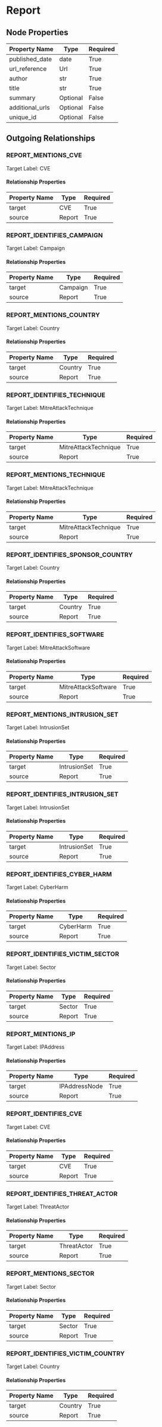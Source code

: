 
# Report

## Node Properties

| Property Name | Type | Required |
| ------------- | ---- | -------- |
| published_date | date | True |
| url_reference | Url | True |
| author | str | True |
| title | str | True |
| summary | Optional | False |
| additional_urls | Optional | False |
| unique_id | Optional | False |



## Outgoing Relationships

### REPORT_MENTIONS_CVE

Target Label: CVE

#### Relationship Properties

| Property Name | Type | Required |
| ------------- | ---- | -------- |
| target | CVE | True |
| source | Report | True |


### REPORT_IDENTIFIES_CAMPAIGN

Target Label: Campaign

#### Relationship Properties

| Property Name | Type | Required |
| ------------- | ---- | -------- |
| target | Campaign | True |
| source | Report | True |


### REPORT_MENTIONS_COUNTRY

Target Label: Country

#### Relationship Properties

| Property Name | Type | Required |
| ------------- | ---- | -------- |
| target | Country | True |
| source | Report | True |


### REPORT_IDENTIFIES_TECHNIQUE

Target Label: MitreAttackTechnique

#### Relationship Properties

| Property Name | Type | Required |
| ------------- | ---- | -------- |
| target | MitreAttackTechnique | True |
| source | Report | True |


### REPORT_MENTIONS_TECHNIQUE

Target Label: MitreAttackTechnique

#### Relationship Properties

| Property Name | Type | Required |
| ------------- | ---- | -------- |
| target | MitreAttackTechnique | True |
| source | Report | True |


### REPORT_IDENTIFIES_SPONSOR_COUNTRY

Target Label: Country

#### Relationship Properties

| Property Name | Type | Required |
| ------------- | ---- | -------- |
| target | Country | True |
| source | Report | True |


### REPORT_IDENTIFIES_SOFTWARE

Target Label: MitreAttackSoftware

#### Relationship Properties

| Property Name | Type | Required |
| ------------- | ---- | -------- |
| target | MitreAttackSoftware | True |
| source | Report | True |


### REPORT_MENTIONS_INTRUSION_SET

Target Label: IntrusionSet

#### Relationship Properties

| Property Name | Type | Required |
| ------------- | ---- | -------- |
| target | IntrusionSet | True |
| source | Report | True |


### REPORT_IDENTIFIES_INTRUSION_SET

Target Label: IntrusionSet

#### Relationship Properties

| Property Name | Type | Required |
| ------------- | ---- | -------- |
| target | IntrusionSet | True |
| source | Report | True |


### REPORT_IDENTIFIES_CYBER_HARM

Target Label: CyberHarm

#### Relationship Properties

| Property Name | Type | Required |
| ------------- | ---- | -------- |
| target | CyberHarm | True |
| source | Report | True |


### REPORT_IDENTIFIES_VICTIM_SECTOR

Target Label: Sector

#### Relationship Properties

| Property Name | Type | Required |
| ------------- | ---- | -------- |
| target | Sector | True |
| source | Report | True |


### REPORT_MENTIONS_IP

Target Label: IPAddress

#### Relationship Properties

| Property Name | Type | Required |
| ------------- | ---- | -------- |
| target | IPAddressNode | True |
| source | Report | True |


### REPORT_IDENTIFIES_CVE

Target Label: CVE

#### Relationship Properties

| Property Name | Type | Required |
| ------------- | ---- | -------- |
| target | CVE | True |
| source | Report | True |


### REPORT_IDENTIFIES_THREAT_ACTOR

Target Label: ThreatActor

#### Relationship Properties

| Property Name | Type | Required |
| ------------- | ---- | -------- |
| target | ThreatActor | True |
| source | Report | True |


### REPORT_MENTIONS_SECTOR

Target Label: Sector

#### Relationship Properties

| Property Name | Type | Required |
| ------------- | ---- | -------- |
| target | Sector | True |
| source | Report | True |


### REPORT_IDENTIFIES_VICTIM_COUNTRY

Target Label: Country

#### Relationship Properties

| Property Name | Type | Required |
| ------------- | ---- | -------- |
| target | Country | True |
| source | Report | True |




